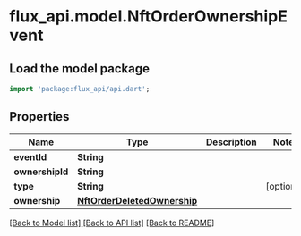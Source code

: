 # flux_api.model.NftOrderOwnershipEvent

## Load the model package
```dart
import 'package:flux_api/api.dart';
```

## Properties
Name | Type | Description | Notes
------------ | ------------- | ------------- | -------------
**eventId** | **String** |  | 
**ownershipId** | **String** |  | 
**type** | **String** |  | [optional] 
**ownership** | [**NftOrderDeletedOwnership**](NftOrderDeletedOwnership.md) |  | 

[[Back to Model list]](../README.md#documentation-for-models) [[Back to API list]](../README.md#documentation-for-api-endpoints) [[Back to README]](../README.md)


